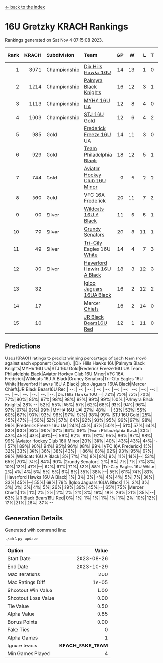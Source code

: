 [<- back to the index](readme.md)
# 16U Gretzky KRACH Rankings
Rankings generated on Sat Nov  4 07:15:08 2023.

Rank|KRACH|Subdivision|Team|GP|W|L|T|OTW|OTL|SoS|Exp Wins|Win Diff
---:|---:|:---|:---|---:|---:|---:|---:|---:|---:|---:|---:|---:
1|3071|Championship|[Dix Hills Hawks 16U](https://gamesheetstats.com/seasons/3659/teams/140688/schedule)|14|13|1|0|1|0|298|13.8|-0.0
2|1214|Championship|[Palmyra Black Knights](https://gamesheetstats.com/seasons/3659/teams/140696/schedule)|16|12|3|1|2|0|446|13.3|-0.0
3|1113|Championship|[MYHA 16U UA](https://gamesheetstats.com/seasons/3659/teams/140695/schedule)|12|8|4|0|2|1|742|8.8|-0.0
4|1003|Championship|[STJ 16U Gold](https://gamesheetstats.com/seasons/3659/teams/140697/schedule)|12|6|4|2|1|0|896|7.8|-0.0
5|985|Gold|[Frederick Freeze 16U UA](https://gamesheetstats.com/seasons/3659/teams/140689/schedule)|14|11|3|0|0|0|376|11.9|0.0
6|929|Gold|[Team Philadelphia Black](https://gamesheetstats.com/seasons/3659/teams/140698/schedule)|18|12|5|1|1|1|634|13.3|-0.0
7|744|Gold|[Aviator Hockey Club 16U Minor](https://gamesheetstats.com/seasons/3659/teams/140687/schedule)|9|5|2|2|2|1|526|6.8|-0.0
8|560|Gold|[VFC 16A Frederick](https://gamesheetstats.com/seasons/3659/teams/140700/schedule)|20|11|7|2|0|2|769|12.8|-0.0
9|90|Silver|[Wildcats 16U A Black](https://gamesheetstats.com/seasons/3659/teams/140725/schedule)|11|5|5|1|0|0|538|6.4|0.0
10|79|Silver|[Grundy Senators](https://gamesheetstats.com/seasons/3659/teams/140690/schedule)|20|8|11|1|0|0|414|9.4|0.0
11|49|Silver|[Tri-City Eagles 16U White](https://gamesheetstats.com/seasons/3659/teams/140699/schedule)|14|4|7|3|0|1|228|6.4|0.0
12|39|Silver|[Haverford Hawks 16U A Black](https://gamesheetstats.com/seasons/3659/teams/140691/schedule)|18|3|12|3|0|1|567|5.4|0.0
13|32||[Igloo Jaguars 16UA Black](https://gamesheetstats.com/seasons/3659/teams/140692/schedule)|16|2|12|2|0|2|908|3.9|0.0
14|17||[Mercer Chiefs](https://gamesheetstats.com/seasons/3659/teams/140694/schedule)|16|2|14|0|0|0|1093|2.9|0.0
15|10||[JR Black Bears16U Red](https://gamesheetstats.com/seasons/3659/teams/140693/schedule)|12|1|11|0|0|0|327|1.9|0.0

## Predictions
Uses KRACH ratings to predict winning percentage of each team (row) against each opponent (column).
||Dix Hills Hawks 16U|Palmyra Black Knights|MYHA 16U UA|STJ 16U Gold|Frederick Freeze 16U UA|Team Philadelphia Black|Aviator Hockey Club 16U Minor|VFC 16A Frederick|Wildcats 16U A Black|Grundy Senators|Tri-City Eagles 16U White|Haverford Hawks 16U A Black|Igloo Jaguars 16UA Black|Mercer Chiefs|JR Black Bears16U Red
| --: | --: | --: | --: | --: | --: | --: | --: | --: | --: | --: | --: | --: | --: | --: | --: 
|Dix Hills Hawks 16U|--| 72%| 73%| 75%| 76%| 77%| 80%| 85%| 97%| 98%| 98%| 99%| 99%| 99%|100%
|Palmyra Black Knights| 28%|--| 52%| 55%| 55%| 57%| 62%| 68%| 93%| 94%| 96%| 97%| 97%| 99%| 99%
|MYHA 16U UA| 27%| 48%|--| 53%| 53%| 55%| 60%| 67%| 93%| 93%| 96%| 97%| 97%| 98%| 99%
|STJ 16U Gold| 25%| 45%| 47%|--| 50%| 52%| 57%| 64%| 92%| 93%| 95%| 96%| 97%| 98%| 99%
|Frederick Freeze 16U UA| 24%| 45%| 47%| 50%|--| 51%| 57%| 64%| 92%| 93%| 95%| 96%| 97%| 98%| 99%
|Team Philadelphia Black| 23%| 43%| 45%| 48%| 49%|--| 56%| 62%| 91%| 92%| 95%| 96%| 97%| 98%| 99%
|Aviator Hockey Club 16U Minor| 20%| 38%| 40%| 43%| 43%| 44%|--| 57%| 89%| 90%| 94%| 95%| 96%| 98%| 99%
|VFC 16A Frederick| 15%| 32%| 33%| 36%| 36%| 38%| 43%|--| 86%| 88%| 92%| 93%| 95%| 97%| 98%
|Wildcats 16U A Black|  3%|  7%|  7%|  8%|  8%|  9%| 11%| 14%|--| 53%| 65%| 70%| 74%| 84%| 90%
|Grundy Senators|  2%|  6%|  7%|  7%|  7%|  8%| 10%| 12%| 47%|--| 62%| 67%| 71%| 82%| 88%
|Tri-City Eagles 16U White|  2%|  4%|  4%|  5%|  5%|  5%|  6%|  8%| 35%| 38%|--| 55%| 61%| 74%| 83%
|Haverford Hawks 16U A Black|  1%|  3%|  3%|  4%|  4%|  4%|  5%|  7%| 30%| 33%| 45%|--| 55%| 69%| 79%
|Igloo Jaguars 16UA Black|  1%|  3%|  3%|  3%|  3%|  3%|  4%|  5%| 26%| 29%| 39%| 45%|--| 65%| 75%
|Mercer Chiefs|  1%|  1%|  2%|  2%|  2%|  2%|  2%|  3%| 16%| 18%| 26%| 31%| 35%|--| 63%
|JR Black Bears16U Red|  0%|  1%|  1%|  1%|  1%|  1%|  1%|  2%| 10%| 12%| 17%| 21%| 25%| 37%|--

## Generation Details

Generated with command line:
```
./ahf.py update
```

| Option | Value |
| :----- | ----: |
| Start Date | 2023-08-26 |
| End Date | 2023-10-29 |
| Max Iterations | 200 |
| Max Ratings Diff | 1e-05 |
| Shootout Win Value | 1.00 |
| Shootout Loss Value | 0.00 |
| Tie Value | 0.50 |
| Alpha Value | 0.85 |
| Bonus Points | 0.00 |
| Fake Ties | 0 |
| Alpha Games | 1 |
| Ignore teams | __KRACH_FAKE_TEAM__ |
| Min Games Played | 4 |

